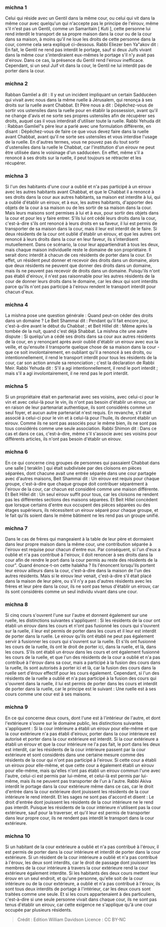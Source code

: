
### michna 1
Celui qui réside avec un Gentil dans la même cour, ou celui qui vit dans la même cour avec quelqu'un qui n'accepte pas le principe de l'eirouv, même s'il n'est pas un Gentil, comme un Samaritain [ Kuti ], cette personne lui rend interdit le transport de sa propre maison dans la cour ou de la cour dans sa maison, à moins qu'il ne loue les droits de cette personne dans la cour, comme cela sera expliqué ci-dessous. Rabbi Eliezer ben Ya"akov dit : En fait, le Gentil ne rend pas interdit le portage, sauf si deux Juifs vivant dans la même cour s'interdiraient eux-mêmes le portage s'il n'y avait pas d'eirouv. Dans ce cas, la présence du Gentil rend l'eirouv inefficace. Cependant, si un seul Juif vit dans la cour, le Gentil ne lui interdit pas de porter dans la cour.

### michna 2
Rabban Gamliel a dit : Il y eut un incident impliquant un certain Sadducéen qui vivait avec nous dans la même ruelle à Jérusalem, qui renonça à ses droits sur la ruelle avant Chabbat. Et Père nous a dit : Dépêchez-vous de sortir vos ustensiles dans la ruelle pour en établir la possession, avant qu'il ne change d'avis et ne sorte ses propres ustensiles afin de récupérer ses droits, auquel cas il vous interdirait d'utiliser toute la ruelle. Rabbi Yehuda dit : Rabban Gamliel"s père leur a parlé avec une formulation différente, en disant : Dépêchez-vous de faire ce que vous devez faire dans la ruelle avant Chabbat, avant qu'il ne sorte ses ustensiles et vous interdise l'usage de la ruelle. En d'autres termes, vous ne pouvez pas du tout sortir d'ustensiles dans la ruelle le Chabbat, car l'institution d'un eirouv ne peut être utilisée dans le voisinage d'un sadducéen. En effet, même s'il a renoncé à ses droits sur la ruelle, il peut toujours se rétracter et les récupérer.

### michna 3
Si l'un des habitants d'une cour a oublié et n'a pas participé à un eirouv avec les autres habitants avant Chabbat, et que le Chabbat il a renoncé à ses droits dans la cour aux autres habitants, sa maison est interdite à lui, qui a oublié d'établir un eirouv, et à eux, les autres habitants, d'apporter des objets de la cour à sa maison ou de les sortir de sa maison dans la cour. Mais leurs maisons sont permises à lui et à eux, pour sortir des objets dans la cour et pour les y faire entrer. S'ils lui ont cédé leurs droits dans la cour, c'est-à-dire s'ils ont renoncé à leurs droits en sa faveur, il lui est permis de transporter de sa maison dans la cour, mais il leur est interdit de le faire. Si deux résidents de la cour ont oublié d'établir un eirouv, et que les autres ont renoncé à leurs droits dans la cour en leur faveur, ils s'interdisent mutuellement. Dans ce scénario, la cour leur appartiendrait à tous les deux, mais chaque maison individuelle reste le domaine de son propriétaire. Il serait donc interdit à chacun de ces résidents de porter dans la cour. En effet, un résident peut donner et recevoir des droits dans un domaine, alors que deux résidents ne peuvent que donner des droits dans un domaine, mais ils ne peuvent pas recevoir de droits dans un domaine. Puisqu'ils n'ont pas établi d'eirouv, il n'est pas raisonnable pour les autres résidents de la cour de donner leurs droits dans le domaine, car les deux qui sont interdits parce qu'ils n'ont pas participé à l'eirouv rendent le transport interdit pour chacun d'eux.

### michna 4
La mishna pose une question générale : Quand peut-on céder des droits dans un domaine ? Le Beit Shammai dit : Pendant qu'il fait encore jour, c'est-à-dire avant le début du Chabbat ; et Beit Hillel dit : Même après la tombée de la nuit, quand c'est déjà Shabbat. La mishna cite une autre dispute : Si quelqu'un a cédé ses droits dans sa cour aux autres résidents de la cour, en y renonçant après avoir oublié d'établir un eirouv avec eux la veille, et qu'ensuite il transporte quelque chose de sa maison dans la cour - que ce soit involontairement, en oubliant qu'il a renoncé à ses droits, ou intentionnellement, il rend le transport interdit pour tous les résidents de la cour, car son action annule sa renonciation ; c'est la déclaration de Rabbi Meir. Rabbi Yehuda dit : S'il a agi intentionnellement, il rend le port interdit ; mais s'il a agi involontairement, il ne rend pas le port interdit.

### michna 5
Si un propriétaire était en partenariat avec ses voisins, avec celui-ci pour le vin et avec celui-là pour le vin, ils n'ont pas besoin d'établir un eirouv, car en raison de leur partenariat authentique, ils sont considérés comme un seul foyer, et aucun autre partenariat n'est requis. En revanche, s'il était associé à celui-ci pour le vin et à celui-là pour l'huile, ils devront établir un eirouv. Comme ils ne sont pas associés pour le même bien, ils ne sont pas tous considérés comme une seule association. Rabbi Shimon dit : Dans ce cas et dans ce cas, c'est-à-dire, même s'il s'associe avec ses voisins pour différents articles, ils n'ont pas besoin d'établir un eirouv.

### michna 6
En ce qui concerne cinq groupes de personnes qui passaient Chabbat dans une salle [ teraklin ] qui était subdivisée par des cloisons en pièces séparées, dont chacune avait une entrée séparée dans une cour partagée avec d'autres maisons, Beit Shammai dit : Un eirouv est requis pour chaque groupe, c'est-à-dire que chaque groupe doit contribuer séparément à l'eirouv de la cour, car chacun est considéré comme une maison différente. Et Beit Hillel dit : Un seul eirouv suffit pour tous, car les cloisons ne rendent pas les différentes sections des maisons séparées. Et Beit Hillel concèdent que lorsque certains d'entre eux occupent des pièces séparées ou des étages supérieurs, ils nécessitent un eirouv séparé pour chaque groupe, et le fait qu'ils soient dans le même bâtiment ne les rend pas un groupe unifié.

### michna 7
Dans le cas de frères qui mangeaient à la table de leur père et dormaient dans leur propre maison dans la même cour, une contribution séparée à l'eirouv est requise pour chacun d'entre eux. Par conséquent, si l'un d'eux a oublié et n'a pas contribué à l'eirouv, il doit renoncer à ses droits dans la cour afin de rendre le port dans la cour permis au reste des résidents de la cour". Quand énonce-t-on cette halakha ? Ils l'énoncent lorsqu'ils portent leur eirouv ailleurs dans la cour, c'est-à-dire dans la maison de l'un des autres résidents. Mais si le eirouv leur venait, c'est-à-dire s'il était placé dans la maison de leur père, ou s'il n'y a pas d'autres résidents avec les frères et leur père dans la cour, ils ne sont pas tenus d'établir un eirouv, car ils sont considérés comme un seul individu vivant dans une cour.

### michna 8
Si cinq cours s'ouvrent l'une sur l'autre et donnent également sur une ruelle, les distinctions suivantes s'appliquent : Si les résidents de la cour ont établi un eirouv dans les cours et n'ont pas fusionné les cours qui s'ouvrent sur la ruelle, il leur est permis de porter dans les cours et il leur est interdit de porter dans la ruelle. Le eirouv qu'ils ont établi ne peut pas également servir à fusionner les cours qui s'ouvrent sur la ruelle. Et s'ils ont fusionné les cours de la ruelle, ils ont le droit de porter ici, dans la ruelle, et là, dans les cours. S'ils ont établi un érouv dans les cours et ont également fusionné les cours de la ruelle, et que l'un des résidents de la cour a oublié et n'a pas contribué à l'érouv dans sa cour, mais a participé à la fusion des cours dans la ruelle, ils sont autorisés à porter ici et là, car la fusion des cours dans la ruelle sert d'érouv effectif pour les cours également. Cependant, si l'un des résidents de la ruelle a oublié et n'a pas participé à la fusion des cours qui s'ouvrent dans la ruelle, il lui est permis de porter dans les cours et interdit de porter dans la ruelle, car le principe est le suivant : Une ruelle est à ses cours comme une cour est à ses maisons.

### michna 9
En ce qui concerne deux cours, dont l'une est à l'intérieur de l'autre, et dont l'extérieure s'ouvre sur le domaine public, les distinctions suivantes s'appliquent : Si la cour intérieure a établi un eirouv pour elle-même et que la cour extérieure n'a pas établi d'eirouv, porter dans la cour intérieure est autorisé et porter dans la cour extérieure est interdit. Si la cour extérieure a établi un eirouv et que la cour intérieure ne l'a pas fait, le port dans les deux est interdit, car les résidents de la cour intérieure passent par la cour extérieure et sont considérés dans une certaine mesure comme des résidents de la cour qui n'ont pas participé à l'eirouv. Si cette cour a établi un eirouv pour elle-même, et que cette cour a également établi un eirouv pour elle-même, mais qu'elles n'ont pas établi un eirouv commun l'une avec l'autre, celui-ci est permis par lui-même, et celui-là est permis par lui-même, mais ils ne peuvent pas transporter de l'un à l'autre. Rabbi Akiva interdit le portage dans la cour extérieure même dans ce cas, car le droit d'entrée dans la cour extérieure dont jouissent les résidents de la cour intérieure le rend interdit. Et les sages ne sont pas d'accord et disent : Le droit d'entrée dont jouissent les résidents de la cour intérieure ne le rend pas interdit. Puisque les résidents de la cour intérieure n'utilisent pas la cour extérieure, sauf pour la traverser, et qu'il leur est permis de transporter dans leur propre cour, ils ne rendent pas interdit le transport dans la cour extérieure.

### michna 10
Si un habitant de la cour extérieure a oublié et n'a pas contribué à l'érouv, il est permis de porter dans la cour intérieure et interdit de porter dans la cour extérieure. Si un résident de la cour intérieure a oublié et n'a pas contribué à l'érouv, les deux sont interdits, car le droit de passage dont jouissent les membres de la cour intérieure à travers la cour extérieure rend la cour extérieure également interdite. Si les habitants des deux cours mettent leur érouv en un seul endroit, et qu'une personne, qu'elle soit de la cour intérieure ou de la cour extérieure, a oublié et n'a pas contribué à l'érouv, ils sont tous deux interdits de portage à l'intérieur, car les deux cours sont traitées comme une seule. Et si les cours appartenaient à des particuliers, c'est-à-dire si une seule personne vivait dans chaque cour, ils ne sont pas tenus d'établir un eirouv, car cette exigence ne s'applique qu'à une cour occupée par plusieurs résidents.

>Crédit : Edition William Davidson
>Licence : CC BY-NC